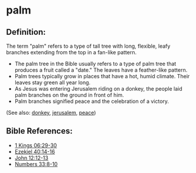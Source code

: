 # palm #

## Definition: ##

The term "palm" refers to a type of tall tree with long, flexible, leafy branches extending from the top in a fan-like pattern.

* The palm tree in the Bible usually refers to a type of palm tree that produces a fruit called a "date." The leaves have a feather-like pattern.
* Palm trees typically grow in places that have a hot, humid climate. Their leaves stay green all year long.
* As Jesus was entering Jerusalem riding on a donkey, the people laid palm branches on the ground in front of him.
* Palm branches signified peace and the celebration of a victory.

(See also: [donkey](../other/donkey.md), [jerusalem](../other/jerusalem.md), [peace](../other/peace.md)) 

## Bible References: ##

* [1 Kings 06:29-30](https://door43.org/en/bible/notes/1ki/06/29)
* [Ezekiel 40:14-16](https://door43.org/en/bible/notes/ezk/40/14)
* [John 12:12-13](https://door43.org/en/bible/notes/jhn/12/12)
* [Numbers 33:8-10](https://door43.org/en/bible/notes/num/33/08)

